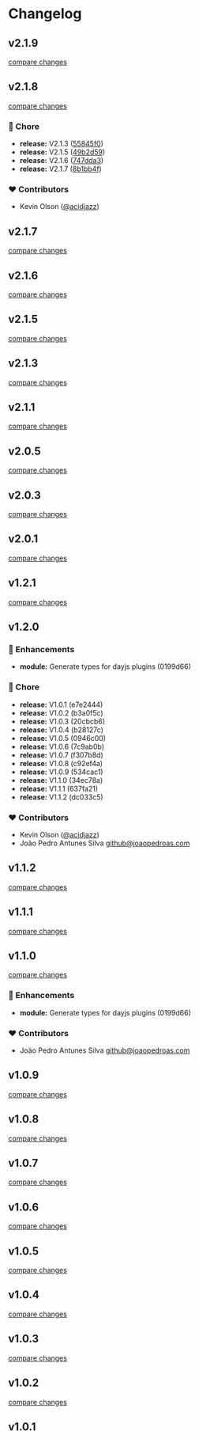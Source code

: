 # Changelog


## v2.1.9

[compare changes](https://github.com/fumeapp/dayjs/compare/v2.1.8...v2.1.9)

## v2.1.8

[compare changes](https://github.com/fumeapp/dayjs/compare/v2.1.1...v2.1.8)

### 🏡 Chore

- **release:** V2.1.3 ([55845f0](https://github.com/fumeapp/dayjs/commit/55845f0))
- **release:** V2.1.5 ([49b2d59](https://github.com/fumeapp/dayjs/commit/49b2d59))
- **release:** V2.1.6 ([747dda3](https://github.com/fumeapp/dayjs/commit/747dda3))
- **release:** V2.1.7 ([8b1bb4f](https://github.com/fumeapp/dayjs/commit/8b1bb4f))

### ❤️ Contributors

- Kevin Olson ([@acidjazz](http://github.com/acidjazz))

## v2.1.7

[compare changes](https://github.com/fumeapp/dayjs/compare/v2.1.6...v2.1.7)

## v2.1.6

[compare changes](https://github.com/fumeapp/dayjs/compare/v2.1.5...v2.1.6)

## v2.1.5

[compare changes](https://github.com/fumeapp/dayjs/compare/v2.1.4...v2.1.5)

## v2.1.3

[compare changes](https://github.com/fumeapp/dayjs/compare/v2.1.2...v2.1.3)

## v2.1.1

[compare changes](https://github.com/fumeapp/dayjs/compare/v2.1.0...v2.1.1)

## v2.0.5

[compare changes](https://github.com/fumeapp/dayjs/compare/v2.0.4...v2.0.5)

## v2.0.3

[compare changes](https://github.com/fumeapp/dayjs/compare/v2.0.2...v2.0.3)

## v2.0.1

[compare changes](https://github.com/fumeapp/dayjs/compare/v2.0.0...v2.0.1)

## v1.2.1

[compare changes](https://undefined/undefined/compare/v1.2.0...v1.2.1)

## v1.2.0


### 🚀 Enhancements

  - **module:** Generate types for dayjs plugins (0199d66)

### 🏡 Chore

  - **release:** V1.0.1 (e7e2444)
  - **release:** V1.0.2 (b3a0f5c)
  - **release:** V1.0.3 (20cbcb6)
  - **release:** V1.0.4 (b28127c)
  - **release:** V1.0.5 (0946c00)
  - **release:** V1.0.6 (7c9ab0b)
  - **release:** V1.0.7 (f307b8d)
  - **release:** V1.0.8 (c92ef4a)
  - **release:** V1.0.9 (534cac1)
  - **release:** V1.1.0 (34ec78a)
  - **release:** V1.1.1 (637fa21)
  - **release:** V1.1.2 (dc033c5)

### ❤️  Contributors

- Kevin Olson ([@acidjazz](http://github.com/acidjazz))
- João Pedro Antunes Silva <github@joaopedroas.com>

## v1.1.2

[compare changes](https://undefined/undefined/compare/v1.1.1...v1.1.2)

## v1.1.1

[compare changes](https://undefined/undefined/compare/v1.1.0...v1.1.1)

## v1.1.0

[compare changes](https://undefined/undefined/compare/v1.0.9...v1.1.0)


### 🚀 Enhancements

  - **module:** Generate types for dayjs plugins (0199d66)

### ❤️  Contributors

- João Pedro Antunes Silva <github@joaopedroas.com>

## v1.0.9

[compare changes](https://undefined/undefined/compare/v1.0.8...v1.0.9)

## v1.0.8

[compare changes](https://undefined/undefined/compare/v1.0.7...v1.0.8)

## v1.0.7

[compare changes](https://undefined/undefined/compare/v1.0.6...v1.0.7)

## v1.0.6

[compare changes](https://undefined/undefined/compare/v1.0.5...v1.0.6)

## v1.0.5

[compare changes](https://undefined/undefined/compare/v1.0.4...v1.0.5)

## v1.0.4

[compare changes](https://undefined/undefined/compare/v1.0.3...v1.0.4)

## v1.0.3

[compare changes](https://undefined/undefined/compare/v1.0.2...v1.0.3)

## v1.0.2

[compare changes](https://undefined/undefined/compare/v1.0.1...v1.0.2)

## v1.0.1

